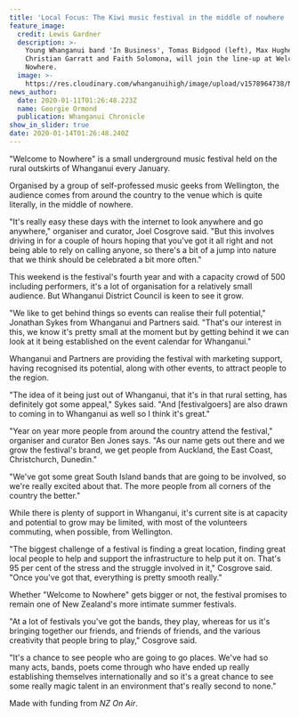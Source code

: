 ```yaml
---
title: 'Local Focus: The Kiwi music festival in the middle of nowhere '
feature_image:
  credit: Lewis Gardner
  description: >-
    Young Whanganui band 'In Business', Tomas Bidgood (left), Max Hughes,
    Christian Garratt and Faith Solomona, will join the line-up at Welcome to
    Nowhere.
  image: >-
    https://res.cloudinary.com/whanganuihigh/image/upload/v1578964738/News/Rock_on_the_River_concert.In_Business.Chron.6.1.20.jpg
news_author:
  date: 2020-01-11T01:26:48.223Z
  name: Georgie Ormond
  publication: Whanganui Chronicle
show_in_slider: true
date: 2020-01-14T01:26:48.240Z
---
```

"Welcome to Nowhere" is a small underground music festival held on the rural outskirts of Whanganui every January.

Organised by a group of self-professed music geeks from Wellington, the audience comes from around the country to the venue which is quite literally, in the middle of nowhere.

"It's really easy these days with the internet to look anywhere and go anywhere," organiser and curator, Joel Cosgrove said. "But this involves driving in for a couple of hours hoping that you've got it all right and not being able to rely on calling anyone, so there's a bit of a jump into nature that we think should be celebrated a bit more often."

This weekend is the festival's fourth year and with a capacity crowd of 500 including performers, it's a lot of organisation for a relatively small audience. But Whanganui District Council is keen to see it grow.

"We like to get behind things so events can realise their full potential," Jonathan Sykes from Whanganui and Partners said. "That's our interest in this, we know it's pretty small at the moment but by getting behind it we can look at it being established on the event calendar for Whanganui."

Whanganui and Partners are providing the festival with marketing support, having recognised its potential, along with other events, to attract people to the region.

"The idea of it being just out of Whanganui, that it's in that rural setting, has definitely got some appeal," Sykes said. "And \[festivalgoers] are also drawn to coming in to Whanganui as well so I think it's great."

"Year on year more people from around the country attend the festival," organiser and curator Ben Jones says. "As our name gets out there and we grow the festival's brand, we get people from Auckland, the East Coast, Christchurch, Dunedin."

"We've got some great South Island bands that are going to be involved, so we're really excited about that. The more people from all corners of the country the better."

While there is plenty of support in Whanganui, it's current site is at capacity and potential to grow may be limited, with most of the volunteers commuting, when possible, from Wellington.

"The biggest challenge of a festival is finding a great location, finding great local people to help and support the infrastructure to help put it on. That's 95 per cent of the stress and the struggle involved in it," Cosgrove said. "Once you've got that, everything is pretty smooth really."

Whether "Welcome to Nowhere" gets bigger or not, the festival promises to remain one of New Zealand's more intimate summer festivals.

"At a lot of festivals you've got the bands, they play, whereas for us it's bringing together our friends, and friends of friends, and the various creativity that people bring to play," Cosgrove said.

"It's a chance to see people who are going to go places. We've had so many acts, bands, poets come through who have ended up really establishing themselves internationally and so it's a great chance to see some really magic talent in an environment that's really second to none."

Made with funding from *NZ On Air*.
